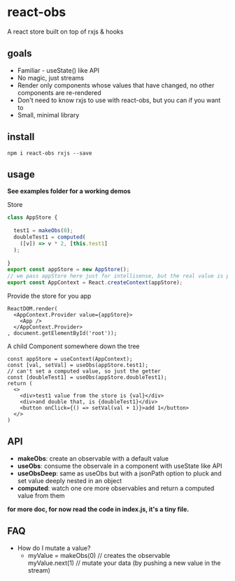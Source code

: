 # react-obs
A react store built on top of rxjs &amp; hooks

## goals
* Familiar - useState() like API
* No magic, just streams
* Render only components whose values that have changed, no other components are re-rendered
* Don't need to know rxjs to use with react-obs, but you can if you want to
* Small, minimal library

## install
```
npm i react-obs rxjs --save
```

## usage
**See examples folder for a working demos**

Store
```Javascript
class AppStore {
  
  test1 = makeObs(0);
  doubleTest1 = computed(
    ([v]) => v * 2, [this.test1]
  );
  
}
export const appStore = new AppStore();
// we pass appStore here just for intellisense, but the real value is passed to the Provider
export const AppContext = React.createContext(appStore);
```
Provide the store for you app
```JSX
ReactDOM.render(
  <AppContext.Provider value={appStore}>
    <App />
  </AppContext.Provider>
, document.getElementById('root'));
```
A child Component somewhere down the tree
```JSX
const appStore = useContext(AppContext);
const [val, setVal] = useObs(appStore.test1);
// can't set a computed value, so just the getter
const [doubleTest1] = useObs(appStore.doubleTest1);
return (
  <>
    <div>test1 value from the store is {val}</div>
    <div>and double that, is {doubleTest1}</div>
    <button onClick={() => setVal(val + 1)}>add 1</button>
  </>
)
```

## API
* **makeObs**: create an observable with a default value
* **useObs**: consume the observale in a component with useState like API
* **useObsDeep**: same as useObs but with a jsonPath option to pluck and set value deeply nested in an object
* **computed**: watch one ore more observables and return a computed value from them

**for more doc, for now read the code in index.js, it's a tiny file.**

## FAQ
* How do I mutate a value?
  * myValue = makeObs(0) // creates the observable  
  myValue.next(1) // mutate your data (by pushing a new value in the stream)


